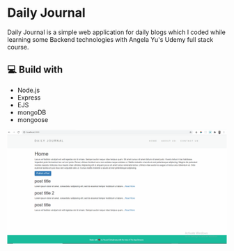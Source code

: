# Daily Journal

Daily Journal is a simple web application for daily blogs which I coded while learning some Backend technologies with Angela Yu's Udemy full stack course.

## 💻 Build with

- Node.js
- Express
- EJS
- mongoDB
- mongoose

![](ex.gif)
